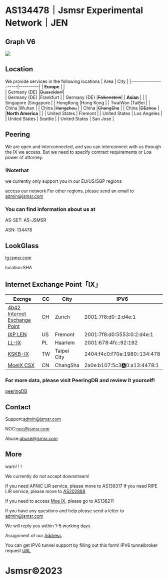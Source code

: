 
# AS134478｜Jsmsr Experimental Network｜JEN 


## Graph V6
![](https://bgp.he.net/graphs/as134478-ipv6.svg)

## Location 
We provide services in the following locations
| Area                |   City   |
|---------------------|----------|
| **Europe**              |          |   
| Germany {DE}        |~~Dusseldorf~~|           
| Germany {DE}        |Frankfurt | 
| Germany {DE}        |~~Falkenstein~~| 
| **Asian**               |          | 
| Singapore           |Singapore | 
| HongKong            |Hong Kong |
| TwaiWan             |TaiBei    |
| China               |Wuhan     |
| China               |~~Hangzhou~~  |
| China               |~~ChangSha~~   |
| China               |~~DEzhou~~    |
|**North America**      |          |
| United States       | Fremont  | 
| United States       |  Los Angeles  | 
| United States       | Seattle  | 
| United States       | San Jose  | 

## Peering
We are open and interconnected, and you can interconnect with us through the IX we access.
But we need to specify contract requirements or Loa power of attorney. 

### !Notethat

we currently only support you in our EU/US/SGP regions

access our network
For other regions, please send an email to [admin@jsmsr.com](mailto:admin@jsmsr.com)

###  You can find information about us at
AS-SET: AS-JSMSR

ASN: 134478 

## LookGlass
[lg.jsmsr.com](http://lg.jsmsr.com/)

location:SHA


## Internet Exchange Point「IX」

| Excnge             |   CC |                                           City | IPV6                   |
|---------------------|----------|-----------------------------------------------|---------------------------|
|[4b42 Internet Exchange Point](https://bgp.he.net/exchange/4b42%20Internet%20Exchange%20Point)|CH|Zurich|2001:7f8:d0::2:d4e:1|
|[IXP LEN](https://bgp.he.net/exchange/IXP%20LEN)|US|Fremont|2001:7f8:d0:5553:0:2:d4e:1|
|[LL-IX](https://bgp.he.net/exchange/LL-IX)|PL|Haarlem|2001:678:4fc::92:192|
|[KSKB-IX](https://bgp.he.net/exchange/KSKB-IX)|TW|Taipei City|2404:f4c0:f70e:1980::134:478|
|[MoeIX CSX](https://bgp.he.net/exchange/MoeIX%20CSX)|CN|ChangSha|2a0e:b107:5c3:a:0:a13:4478:1|


### For more data, please visit PeeringDB and review it yourself!
[peeringDB](https://www.peeringdb.com/net/25544)

## Contact 
Support:[admin@jsmsr.com](mailto:admin@jsmsr.com)

NOC:[noc@jsmsr.com](mailto:noc@jsmsr.com)

Abuse:[abuse@jsmsr.com](mailto:abuse@jsmsr.com)

## More
warn! ! !

We currently do not accept downstream!

If you need APNIC LIR service, please move to AS139317
If you need RIPE LIR service, please move to [AS202888](https://t.me/@zh_210320)

If you need to access [Moe IX](https://moeqing-network.gitbook.io/moeix/moeix-cgo/vm-wang-luo-shuo-ming), please go to AS138211

If you have any questions and help please send a letter to [admin@jsmsr.com](mailto:admin@jsmsr.com)

We will reply you within 1-5 working days

Assignment of our [Address](https://docs.google.com/spreadsheets/u/0/d/1HfKHDhjWjBOkK28L1klU8EViNjf-0-G0oSaknUNHdic/htmlview)

You can get IPV6 tunnel support by filling out this form! IPV6 tunnelbroker request [URL](https://forms.gle/sFqpNTaWgsFxX7jk6)

# Jsmsr©2023

